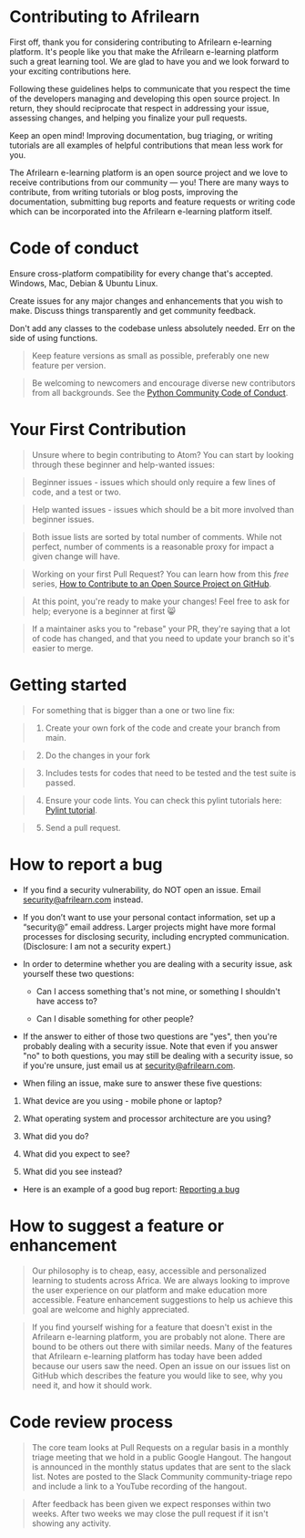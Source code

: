 # Contributing to Afrilearn

First off, thank you for considering contributing to Afrilearn e-learning platform. It's people like you that make the Afrilearn e-learning platform such a great learning tool. We are glad to have you and we look forward to your exciting contributions here.

Following these guidelines helps to communicate that you respect the time of the developers managing and developing this open source project. In return, they should reciprocate that respect in addressing your issue, assessing changes, and helping you finalize your pull requests.

Keep an open mind! Improving documentation, bug triaging, or writing tutorials are all examples of helpful contributions that mean less work for you.

The Afrilearn e-learning platform is an open source project and we love to receive contributions from our community — you! There are many ways to contribute, from writing tutorials or blog posts, improving the documentation, submitting bug reports and feature requests or writing code which can be incorporated into the Afrilearn e-learning platform itself.

# Code of conduct

Ensure cross-platform compatibility for every change that's accepted. Windows, Mac, Debian & Ubuntu Linux.

Create issues for any major changes and enhancements that you wish to make. Discuss things transparently and get community feedback.

Don't add any classes to the codebase unless absolutely needed. Err on the side of using functions.

> Keep feature versions as small as possible, preferably one new feature per version.

> Be welcoming to newcomers and encourage diverse new contributors from all backgrounds. See the [Python Community Code of Conduct](https://www.python.org/psf/codeofconduct/).

# Your First Contribution

> Unsure where to begin contributing to Atom? You can start by looking through these beginner and help-wanted issues:

> Beginner issues - issues which should only require a few lines of code, and a test or two.

> Help wanted issues - issues which should be a bit more involved than beginner issues.

> Both issue lists are sorted by total number of comments. While not perfect, number of comments is a reasonable proxy for impact a given change will have.

> Working on your first Pull Request? You can learn how from this *free* series, [How to Contribute to an Open Source Project on GitHub](https://egghead.io/series/how-to-contribute-to-an-open-source-project-on-github).

>At this point, you're ready to make your changes! Feel free to ask for help; everyone is a beginner at first :smile_cat:

>If a maintainer asks you to "rebase" your PR, they're saying that a lot of code has changed, and that you need to update your branch so it's easier to merge.

# Getting started

>For something that is bigger than a one or two line fix:

>1. Create your own fork of the code and create your branch from main.

>2. Do the changes in your fork

>3. Includes tests for codes that need to be tested and the test suite is passed.

>4. Ensure your code lints. You can check this pylint tutorials here: [Pylint tutorial](https://pylint.pycqa.org/en/v2.16.1/tutorial.html).

>5. Send a pull request.



# How to report a bug

- If you find a security vulnerability, do NOT open an issue. Email security@afrilearn.com instead.

- If you don’t want to use your personal contact information, set up a “security@” email address. Larger projects might have more formal processes for disclosing security, including encrypted communication. (Disclosure: I am not a security expert.)

- In order to determine whether you are dealing with a security issue, ask yourself these two questions:

    -  Can I access something that's not mine, or something I shouldn't have access to?

    - Can I disable something for other people?

- If the answer to either of those two questions are "yes", then you're probably dealing with a security issue. Note that even if you answer "no" to both questions, you may still be dealing with a security issue, so if you're unsure, just email us at security@afrilearn.com.

- When filing an issue, make sure to answer these five questions:

1. What device are you using - mobile phone or laptop?

2. What operating system and processor architecture are you using?

3. What did you do?

4. What did you expect to see?

5. What did you see instead?

- Here is an example of a good bug report: [Reporting a bug](https://stackoverflow.com/questions/12488905/why-wont-the-ggplot2-legend-combine-manual-fill-and-scale-values)

# How to suggest a feature or enhancement

> Our philosophy is to cheap, easy, accessible and personalized learning to students across Africa. We are always looking to improve the user experience on our platform and make education more accessible. Feature enhancement suggestions to help us achieve this goal are welcome and highly appreciated.

> If you find yourself wishing for a feature that doesn't exist in the Afrilearn e-learning platform, you are probably not alone. There are bound to be others out there with similar needs. Many of the features that Afrilearn e-learning platform has today have been added because our users saw the need. Open an issue on our issues list on GitHub which describes the feature you would like to see, why you need it, and how it should work.

# Code review process
> The core team looks at Pull Requests on a regular basis in a monthly triage meeting that we hold in a public Google Hangout. The hangout is announced in the monthly status updates that are sent to the slack list. Notes are posted to the Slack Community community-triage repo and include a link to a YouTube recording of the hangout.

> After feedback has been given we expect responses within two weeks. After two weeks we may close the pull request if it isn't showing any activity.
